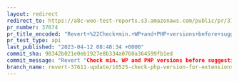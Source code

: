 ```yaml
---
layout: redirect
redirect_to: https://a8c-woo-test-reports.s3.amazonaws.com/public/pr/37674/api/index.html
pr_number: 37674
pr_title_encoded: "Revert+%22Check+min.+WP+and+PHP+versions+before+suggesting+plugins%22"
pr_test_type: api
last_published: "2023-04-12 08:48:34 +0000"
commit_sha: 98342b021e0eb1927e8b334a0760a364599fb1ed
commit_message: "Revert "Check min. WP and PHP versions before suggesting plugins (#37…"
branch_name: revert-37611-update/16525-check-php-version-for-extensions
---
```

